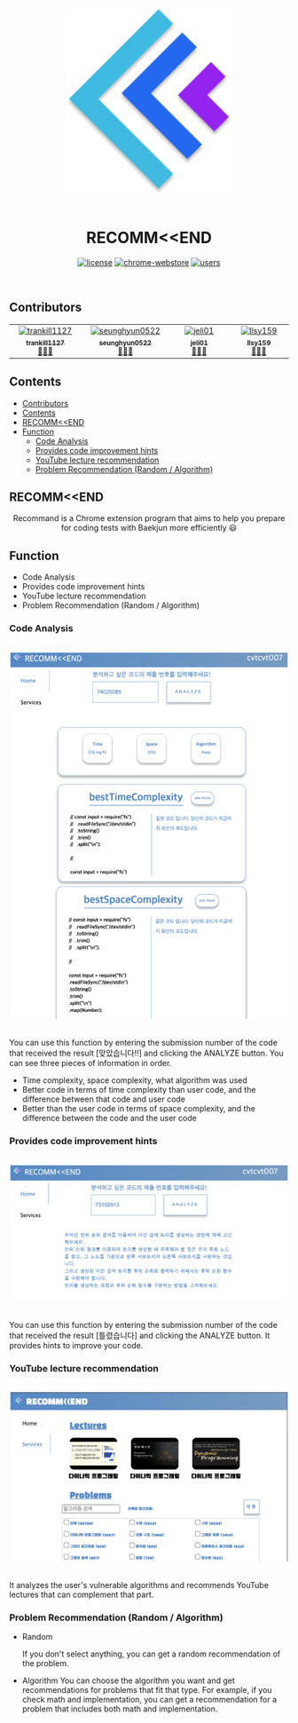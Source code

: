 <div align="center">
    <img src="./background.png" width=300 style="max-width:100%";> 
</div>
<br>

<h1 align="center">RECOMM&lt;&lt;END</h1>

<p align="center" dir="auto">
<a href="/BaekjoonHub/BaekjoonHub/blob/06f845dd9374836c71e9d7e3558233072f801008/LICENSE"><img src="https://camo.githubusercontent.com/2bb6ac78e5a9f4f688a6a066cc71b62012101802fcdb478e6e4c6b6ec75dc694/68747470733a2f2f696d672e736869656c64732e696f2f62616467652f6c6963656e73652d4d49542d626c75652e737667" alt="license" data-canonical-src="https://img.shields.io/badge/license-MIT-blue.svg" style="max-width: 100%;"></a>
<a href="https://chrome.google.com/webstore/detail/ccammcjdkpgjmcpijpahlehmapgmphmk" rel="nofollow"><img src="https://camo.githubusercontent.com/ebe380670009f00c048486943de2b1d93abb6c22a070f9066d362563ec01ca03/68747470733a2f2f696d672e736869656c64732e696f2f6368726f6d652d7765622d73746f72652f762f6363616d6d636a646b70676a6d6370696a7061686c65686d6170676d70686d6b2e737667" alt="chrome-webstore" data-canonical-src="https://img.shields.io/chrome-web-store/v/ccammcjdkpgjmcpijpahlehmapgmphmk.svg" style="max-width: 100%;"></a>
<a href="https://chrome.google.com/webstore/detail/ccammcjdkpgjmcpijpahlehmapgmphmk" rel="nofollow"><img src="https://camo.githubusercontent.com/28d2aafa1e80e8ca650f5550e6ace8d92bb686cffd4063d961853d791ad87f0e/68747470733a2f2f696d672e736869656c64732e696f2f6368726f6d652d7765622d73746f72652f642f6363616d6d636a646b70676a6d6370696a7061686c65686d6170676d70686d6b2e737667" alt="users" data-canonical-src="https://img.shields.io/chrome-web-store/d/ccammcjdkpgjmcpijpahlehmapgmphmk.svg" style="max-width: 100%;"></a>

</p>

</br>

## Contributors

<table>
  <tbody>
    <tr>
      <td align="center" valign="top" width="14.28%"><a href="https://github.com/llsy159"><img src="https://avatars.githubusercontent.com/u/73770924?v=100" width="100px;" alt="trankill1127"/><br /><sub><b>trankill1127</b></sub></a><br /><a href="#maintenance-trankill1127" title="develop">👩🏼‍💻</a></td>
      <td align="center" valign="top" width="14.28%"><a href="https://github.com/seunghyun0522"><img src="https://avatars.githubusercontent.com/u/75532258?v=100" width="100px;" alt="seunghyun0522"/><br /><sub><b>seunghyun0522</b></sub></a><br /><a href="#maintenance-seunghyun0522" title="develop">👩🏼‍💻</a></td>
      <td align="center" valign="top" width="14.28%"><a href="https://github.com/jeli01"><img src="https://avatars.githubusercontent.com/u/61683188?v=100" width="100px;" alt="jeli01"/><br /><sub><b>jeli01</b></sub></a><br /><a href="#maintenance-jeli01" title="develop">👩🏼‍💻</a></td>
      <td align="center" valign="top" width="14.28%"><a href="https://github.com/llsy159"><img src="https://avatars.githubusercontent.com/u/98265506?v=100" width="100px;" alt="llsy159"/><br /><sub><b>llsy159</b></sub></a><br /><a href="#maintenance-llsy159" title="develop">👩🏼‍💻</a></td>
    </tr>
  </tbody>
</table>

## Contents

- [Contributors](#contributors)
- [Contents](#contents)
- [RECOMM\<\<END](#recommend)
- [Function](#function)
  - [Code Analysis](#code-analysis)
  - [Provides code improvement hints](#provides-code-improvement-hints)
  - [YouTube lecture recommendation](#youtube-lecture-recommendation)
  - [Problem Recommendation (Random / Algorithm)](#problem-recommendation-random--algorithm)

## RECOMM&lt;&lt;END

<p align="center">Recommand is a Chrome extension program that aims to help you prepare for coding tests with Baekjun more efficiently 😃 </p>

## Function

- Code Analysis
- Provides code improvement hints
- YouTube lecture recommendation
- Problem Recommendation (Random / Algorithm)

### Code Analysis

</br>

<div align="center" >
<img  src="./Client/assets/codeAnalysis.png" width=500/>
</div>

</br>

You can use this function by entering the submission number of the code that received the result [맞았습니다!!] and clicking the ANALYZE button.
You can see three pieces of information in order.

- Time complexity, space complexity, what algorithm was used
- Better code in terms of time complexity than user code, and the difference between that code and user code
- Better than the user code in terms of space complexity, and the difference between the code and the user code

### Provides code improvement hints

</br>

<div align="center" >
<img  src="./Client/assets/codeFail.png" width=500/>
</div>

</br>

You can use this function by entering the submission number of the code that received the result [틀렸습니다] and clicking the ANALYZE button.
It provides hints to improve your code.

### YouTube lecture recommendation

</br>

<div align="center" >
<img  src="./Client/assets/video.png" width=500/>
</div>

</br>

It analyzes the user's vulnerable algorithms and recommends YouTube lectures that can complement that part.

### Problem Recommendation (Random / Algorithm)

- Random

  If you don't select anything, you can get a random recommendation of the problem.

- Algorithm
  You can choose the algorithm you want and get recommendations for problems that fit that type.
  For example, if you check math and implementation, you can get a recommendation for a problem that includes both math and implementation.
